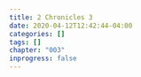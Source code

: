 ```yaml
---
title: 2 Chronicles 3
date: 2020-04-12T12:42:44-04:00
categories: []
tags: []
chapter: "003"
inprogress: false
---
```


